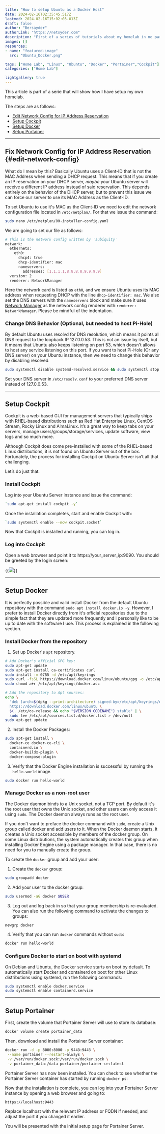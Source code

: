 ```yaml
---
title: "How to setup Ubuntu as a Docker Host"
date: 2024-02-16T02:35:45.517Z
lastmod: 2024-02-16T15:02:03.013Z
draft: false
author: "Bersayder"
authorLink: "https://netsyder.com"
description: "First of a series of tutorials about my homelab in no particular order " 
images: []
resources:
- name: "featured-image"
  src: "Ubuntu_Docker.png"

tags: ["Home Lab", "Linux", "Ubuntu", "Docker", "Portainer","Cockpit"]
categories: ["Home Lab"]

lightgallery: true
---
```

This article is part of a serie that will show how I have setup my own homelab. <!--more-->

The steps are as follows:

* [Edit Network Config for IP Address Reservation](#edit-network-config)
* [Setup Cockpit](#setup-cockpit)
* [Setup Docker](#setup-docker)
* [Setup Portainer](#setup-portainer)

---

## Fix Network Config for IP Address Reservation {#edit-network-config}

What do I mean by this? Basically Ubuntu uses a Client-ID that is not the MAC Address when sending a DHCP request. This means that if you create an IP reservation on your DHCP server, *maybe* your Ubuntu server will receive a different IP address instead of said reservation. This depends entirely on the behavior of the DHCP server, but to prevent this issue we can force our server to use its MAC Address as the Client-ID.

To set Ubuntu to use it's MAC as the Client-ID we need to edit the network configuration file located in `/etc/netplan/`. For that we issue the command:

```bash
sudo nano /etc/netplan/00-installer-config.yaml
```

We are going to set our file as follows:

```bash
# This is the network config written by 'subiquity'
network:
  ethernets:
    eth0:
      dhcp4: true
      dhcp-identifier: mac
      nameservers:
        addresses: [1.1.1.1,8.8.8.8,9.9.9.9]
  version: 2
  renderer: NetworkManager
```

Here the network card is listed as `eth0`, and we ensure Ubuntu uses its MAC address when requesting DHCP with the line `dhcp-identifier: mac`. We also set the DNS servers with the `nameservers` block and make sure it uses [Network Manager](https://ubuntu.com/core/docs/networkmanager) as the network config renderer with `renderer: NetworkManager`. Please be mindful of the indentation.

### Change DNS Behavior (Optional, but needed to host Pi-Hole)

By default Ubuntu uses resolvd for DNS resolution, which means it points all DNS request to the loopback IP 127.0.0.53. This is not an issue by itself, but it means that Ubuntu also keeps listening on port 53, which doesn't allows to host any service listening on this port. If you want to host Pi-Hole (Or any DNS server) on your Ubuntu instance, then we need to change this behavior by disabling resolved:

```bash
sudo systemctl disable systemd-resolved.service && sudo systemctl stop systemd-resolved
```

Set your DNS server in `/etc/resolv.conf` to your preferred DNS server instead of 127.0.0.53.

---

## Setup Cockpit

Cockpit is a web-based GUI for management servers that typically ships with RHEL-based distributions such as Red Hat Enterprise Linux, CentOS Stream, Rocky Linux and AlmaLinux. It’s a great way to keep tabs on your servers, manage users/groups/storage/services, update software, view logs and so much more.

Although Cockpit does come pre-installed with some of the RHEL-based Linux distributions, it is not found on Ubuntu Server out of the box. Fortunately, the process for installing Cockpit on Ubuntu Server isn’t all that challenging.

Let’s do just that.

### Install Cockpit

Log into your Ubuntu Server instance and issue the command:

```bash
`sudo apt-get install cockpit -y`
```

Once the installation completes, start and enable Cockpit with:

```bash
`sudo systemctl enable --now cockpit.socket`
```

Now that Cockpit is installed and running, you can log in.

### Log into Cockpit

Open a web browser and point it to https://your_server_ip:9090. You should be greeted by the login screen:

{{<image src="/images/cockpit-login-screen.png" caption="Cockpit Login Screen" linked="false">}}

---

## Setup Docker

It is perfectly possible and valid install Docker from the default Ubuntu repository with the command `sudo apt install docker.io -y`. However, I prefer to install Docker directly from it's official repositories due to the simple fact that they are updated more frequently and I personally like to be up to date with the software I use. This process is explained in the following section.

### Install Docker from the repository

1. Set up Docker's `apt` repository.

```bash
# Add Docker's official GPG key:
sudo apt-get update
sudo apt-get install ca-certificates curl
sudo install -m 0755 -d /etc/apt/keyrings
sudo curl -fsSL https://download.docker.com/linux/ubuntu/gpg -o /etc/apt/keyrings/docker.asc
sudo chmod a+r /etc/apt/keyrings/docker.asc

# Add the repository to Apt sources:
echo \
  "deb [arch=$(dpkg --print-architecture) signed-by=/etc/apt/keyrings/docker.asc] \
  https://download.docker.com/linux/ubuntu \
  $(. /etc/os-release && echo "$VERSION_CODENAME") stable" | \
  sudo tee /etc/apt/sources.list.d/docker.list > /dev/null
sudo apt-get update
```

2. Install the Docker Packages:

```bash
sudo apt-get install \
  docker-ce docker-ce-cli \
  containerd.io \
  docker-buildx-plugin \
  docker-compose-plugin
```

3. Verify that the Docker Engine installation is successful by running the `hello-world` image.

```bash
sudo docker run hello-world
```

### Manage Docker as a non-root user

The Docker daemon binds to a Unix socket, not a TCP port. By default it's the root user that owns the Unix socket, and other users can only access it using `sudo`. The Docker daemon always runs as the root user.

If you don't want to preface the docker command with `sudo`, create a Unix group called docker and add users to it. When the Docker daemon starts, it creates a Unix socket accessible by members of the docker group. On some Linux distributions, the system automatically creates this group when installing Docker Engine using a package manager. In that case, there is no need for you to manually create the group.

To create the `docker` group and add your user:

1. Create the `docker` group:

```bash
sudo groupadd docker
```

2. Add your user to the docker group:

```bash
sudo usermod -aG docker $USER
```

3. Log out and log back in so that your group membership is re-evaluated. You can also run the following command to activate the changes to groups:

```bash
newgrp docker
```

4. Verify that you can run `docker` commands without `sudo`:

```bash
docker run hello-world
```

### Configure Docker to start on boot with systemd

On Debian and Ubuntu, the Docker service starts on boot by default. To automatically start Docker and containerd on boot for other Linux distributions using systemd, run the following commands:

```bash
sudo systemctl enable docker.service
sudo systemctl enable containerd.service
```

---

## Setup Portainer

First, create the volume that Portainer Server will use to store its database:

```bash
docker volume create portainer_data
```

Then, download and install the Portainer Server container:

```bash
docker run -d -p 8000:8000 -p 9443:9443 \
 --name portainer --restart=always \
 -v /var/run/docker.sock:/var/run/docker.sock \
 -v portainer_data:/data portainer/portainer-ce:latest
```

Portainer Server has now been installed. You can check to see whether the Portainer Server container has started by running `docker ps`:

Now that the installation is complete, you can log into your Portainer Server instance by opening a web browser and going to:

```bash
https://localhost:9443
```

Replace localhost with the relevant IP address or FQDN if needed, and adjust the port if you changed it earlier.

You will be presented with the initial setup page for Portainer Server.